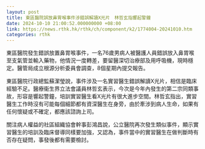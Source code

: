 ```yaml
---
layout: post
title: 東區醫院誤放鼻胃喉事件涉錯誤解讀X光片　林哲玄指響起警鐘
date: 2024-10-10 21:00:52.000000000 +08:00
link: https://news.rthk.hk/rthk/ch/component/k2/1774004-20241010.htm
categories: rthk
---
```


東區醫院發生錯誤放置鼻胃喉事件，一名76歲男病人被醫護人員錯誤放入鼻胃喉至支氣管並輸入藥物，他情況一度轉差，要留醫深切治療部及用呼吸機，現時穩定。醫管局成立根源分析委員會調查，8個星期內提交報告。

東區醫院行政總監蘇潔瑩說，事件涉及一名實習醫生錯誤解讀X光片，相信是臨床經驗不足。醫療衞生界立法會議員林哲玄表示，今次是今年內發生的第二宗同類事故，形容是響起警鐘，培訓實習醫生看X光片有很大進步空間。林哲玄指出，實習醫生工作時沒有可能每個細節都有資深醫生在身旁，由於牽涉到病人生命，如果有任何懷疑或不確定，都應該諮詢上司。

關注病人權益的社區組織協會幹事彭鴻昌說，公立醫院再次發生類似事件，顯示實習醫生的培訓及臨床督導同樣要加強，又認為，事件當中的實習醫生在做判斷時有否存在疑問，事發後都有需要檢討。
